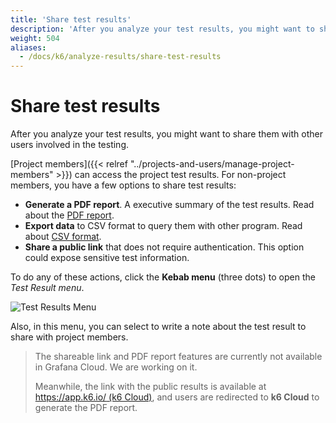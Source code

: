 ```yaml
---
title: 'Share test results'
description: 'After you analyze your test results, you might want to share them with other users involved in the testing'
weight: 504
aliases:
  - /docs/k6/analyze-results/share-test-results
---
```


# Share test results

After you analyze your test results, you might want to share them with other users involved in the testing.

[Project members]({{< relref "../projects-and-users/manage-project-members" >}}) can access the project test results. For non-project members, you have a few options to share test results:

- **Generate a PDF report**. A executive summary of the test results. Read about the [PDF report](https://k6.io/docs/cloud/analyzing-results/result-export/#generate-a-pdf-report).
- **Export data** to CSV format to query them with other program. Read about [CSV format](https://k6.io/docs/cloud/analyzing-results/result-export/#export-as-csv).
- **Share a public link** that does not require authentication. This option could expose sensitive test information.

To do any of these actions, click the **Kebab menu** (three dots) to open the *Test Result menu*.

![Test Results Menu](/media/docs/k6/test-results-menu.png)

Also, in this menu, you can select to write a note about the test result to share with project members.

> The shareable link and PDF report features are currently not available in Grafana Cloud. We are working on it.
>
> Meanwhile, the link with the public results is available at [https://app.k6.io/ (k6 Cloud)](https://app.k6.io/), and users are redirected to **k6 Cloud** to generate the PDF report.
